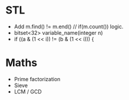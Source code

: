 # STL

- Add m.find() != m.end() // if(m.count()) logic.
- bitset<32> variable_name(integer n)
- if ((a & (1 << i)) != (b & (1 << i))) {



# Maths

- Prime factorization
- Sieve
- LCM / GCD
